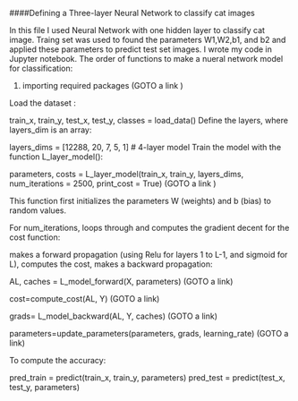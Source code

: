 ####Defining a Three-layer Neural Network to classify cat images

In this file I used Neural Network with one hidden layer to classify cat image. Traing set was used to found the parameters W1,W2,b1, and b2 and applied these parameters to predict test set images. I wrote my code in Jupyter notebook. The order of functions to make a nueral network model for classification:

1. importing required packages (GOTO a link )

Load the dataset :

train_x, train_y, test_x, test_y, classes = load_data()
Define the layers, where layers_dim is an array:

layers_dims = [12288, 20, 7, 5, 1] # 4-layer model
Train the model with the function L_layer_model():

parameters, costs = L_layer_model(train_x, train_y, layers_dims, num_iterations = 2500, print_cost = True) (GOTO a link )

This function first initializes the parameters W (weights) and b (bias) to random values.

For num_iterations, loops through and computes the gradient decent for the cost function:

makes a forward propagation (using Relu for layers 1 to L-1, and sigmoid for L), computes the cost, makes a backward propagation:

AL, caches = L_model_forward(X, parameters) (GOTO a link)

cost=compute_cost(AL, Y) (GOTO a link)

grads= L_model_backward(AL, Y, caches) (GOTO a link)

parameters=update_parameters(parameters, grads, learning_rate) (GOTO a link)

To compute the accuracy:

pred_train = predict(train_x, train_y, parameters)
pred_test = predict(test_x, test_y, parameters)
